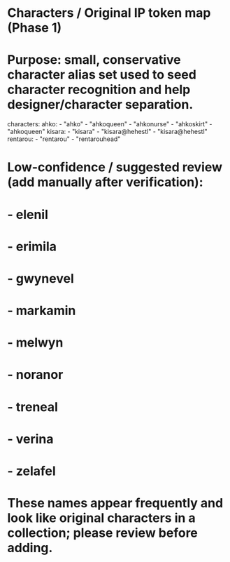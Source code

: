 # Characters / Original IP token map (Phase 1)
# Purpose: small, conservative character alias set used to seed character recognition and help designer/character separation.

characters:
  ahko:
    - "ahko"
    - "ahkoqueen"
    - "ahkonurse"
    - "ahkoskirt"
    - "ahkoqueen"
  kisara:
    - "kisara"
    - "kisara@hehestl"
    - "kisara@hehestl"
  rentarou:
    - "rentarou"
    - "rentarouhead"

# Low-confidence / suggested review (add manually after verification):
#  - elenil
#  - erimila
#  - gwynevel
#  - markamin
#  - melwyn
#  - noranor
#  - treneal
#  - verina
#  - zelafel
# These names appear frequently and look like original characters in a collection; please review before adding.
